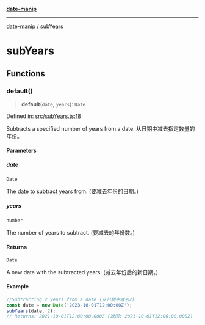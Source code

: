 [**date-manip**](index.md)

***

[date-manip](modules.md) / subYears

# subYears

## Functions

### default()

> **default**(`date`, `years`): `Date`

Defined in: [src/subYears.ts:18](https://github.com/fengxinming/date-manip/blob/8fccf261c90ecd05d2eaf7f8c5a47a123e2bb753/src/subYears.ts#L18)

Subtracts a specified number of years from a date.
从日期中减去指定数量的年份。

#### Parameters

##### date

`Date`

The date to subtract years from. (要减去年份的日期。)

##### years

`number`

The number of years to subtract. (要减去的年份数。)

#### Returns

`Date`

A new date with the subtracted years. (减去年份后的新日期。)

#### Example

```ts
//Subtracting 2 years from a date (从日期中减去2)
const date = new Date('2023-10-01T12:00:00Z');
subYears(date, 2);
// Returns: 2021-10-01T12:00:00.000Z (返回: 2021-10-01T12:00:00.000Z)
```
